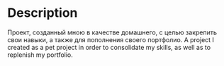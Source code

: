 # Description

Проект, созданный мною в качестве домашнего, с целью закрепить свои навыки, а также для пополнения своего портфолио.
A project I created as a pet project in order to consolidate my skills, as well as to replenish my portfolio.
